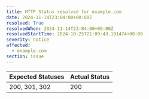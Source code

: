 ```yaml
---
title: HTTP Status resolved for example.com
date: 2024-11-14T23:04:00+00:00Z
resolved: True
resolvedWhen: 2024-11-14T23:04:00+00:00Z
resolvedStartTime: 2024-10-25T21:09:43.191474+00:00
severity: notice
affected:
  - example.com
section: issue
---
```


| Expected Statuses | Actual Status  |
|-------------------|----------------|
| 200, 301, 302 | 200 |
